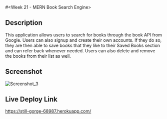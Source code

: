 #<Week 21 - MERN Book Search Engine>

## Description

This application allows users to search for books through the book API from Google. Users can also signup and create their own accounts. If they do so, they are then able to save books that they like to their Saved Books section and can refer back whenever needed. Users can also delete and remove the books from their list as well.

## Screenshot

![Screenshot_3](https://user-images.githubusercontent.com/111789697/219814151-5f6ffd31-26c8-42c7-85ad-edb98f4d3208.png)

## Live Deploy Link

https://still-gorge-68987.herokuapp.com/
